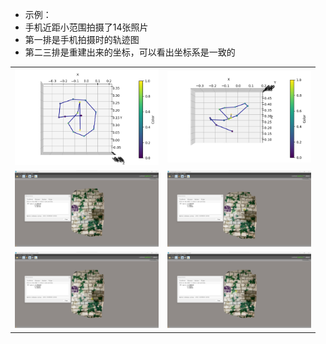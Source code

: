 * 示例：
* 手机近距小范围拍摄了14张照片
* 第一排是手机拍摄时的轨迹图
* 第二三排是重建出来的坐标，可以看出坐标系是一致的

<table>
    <tr>
        <td><img src="Examples/x-y.png" width="230">
        <td><img src="Examples/x-z.png" width="230">
    </tr>
    <tr>
        <td><img src="Examples/PointIn3D.png" width="230">
        <td><img src="Examples/PointIn3D2.png" width="230">
    </tr>
    <tr>
        <td><img src="Examples/PointIn3D3.png" width="230">
        <td><img src="Examples/PointIn3D4.png" width="230">
    </tr>
</table>